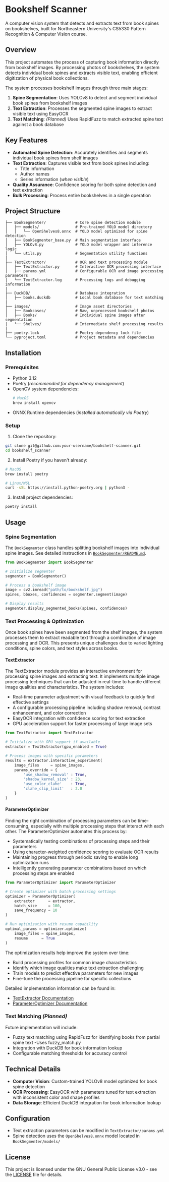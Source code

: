 # Bookshelf Scanner

A computer vision system that detects and extracts text from book spines on bookshelves, built for Northeastern University's CS5330 Pattern Recognition & Computer Vision course.

## Overview

This project automates the process of capturing book information directly from bookshelf images. By processing photos of bookshelves, the system detects individual book spines and extracts visible text, enabling efficient digitization of physical book collections.

The system processes bookshelf images through three main stages:

1. **Spine Segmentation**: Uses YOLOv8 to detect and segment individual book spines from bookshelf images
2. **Text Extraction**: Processes the segmented spine images to extract visible text using EasyOCR
3. **Text Matching**: *(Planned)* Uses RapidFuzz to match extracted spine text against a book database

## Key Features

- **Automated Spine Detection**: Accurately identifies and segments individual book spines from shelf images
- **Text Extraction**: Captures visible text from book spines including:
  - Title information
  - Author names
  - Series information (*when visible*)
- **Quality Assurance**: Confidence scoring for both spine detection and text extraction
- **Bulk Processing**: Process entire bookshelves in a single operation

## Project Structure

```
├── BookSegmenter/             # Core spine detection module
│   ├── models/                # Pre-trained YOLO model directory
│   │   └── OpenShelves8.onnx  # YOLO model optimized for spine detection
│   ├── BookSegmenter_base.py  # Main segmentation interface
│   ├── YOLOv8.py              # YOLO model wrapper and inference logic
│   └── utils.py               # Segmentation utility functions
|
├── TextExtractor/             # OCR and text processing module
│   ├── TextExtractor.py       # Interactive OCR processing interface
│   ├── params.yml             # Configurable OCR and image processing parameters
│   └── TextExtractor.log      # Processing logs and debugging information
|
├── DuckDB/                    # Database integration
│   ├── books.duckdb           # Local book database for text matching
|
├── images/                    # Image asset directories
│   ├── Bookcases/             # Raw, unprocessed bookshelf photos
│   ├── Books/                 # Individual spine images after segmentation
│   └── Shelves/               # Intermediate shelf processing results
|
├── poetry.lock                # Poetry dependency lock file
└── pyproject.toml             # Project metadata and dependencies
```

## Installation

### Prerequisites

- Python 3.12
- Poetry (*recommended for dependency management*)
- OpenCV system dependencies:
  ```bash
  # MacOS
  brew install opencv
  ```
- ONNX Runtime dependencies (*installed automatically via Poetry*)

### Setup

1. Clone the repository:
```bash
git clone git@github.com:your-username/bookshelf-scanner.git
cd bookshelf_scanner
```

2. Install Poetry if you haven't already:
```bash
# MacOS
brew install poetry

# Linux/WSL
curl -sSL https://install.python-poetry.org | python3 -
```

3. Install project dependencies:
```bash
poetry install
```

## Usage

### Spine Segmentation

The `BookSegmenter` class handles splitting bookshelf images into individual spine images. See detailed instructions in [`BookSegmenter/README.md`](./BookSegmenter/README.md).

```python
from BookSegmenter import BookSegmenter

# Initialize segmenter
segmenter = BookSegmenter()

# Process a bookshelf image
image = cv2.imread("path/to/bookshelf.jpg")
spines, bboxes, confidences = segmenter.segment(image)

# Display results
segmenter.display_segmented_books(spines, confidences)
```

### Text Processing & Optimization

Once book spines have been segmented from the shelf images, the system processes them to extract readable text through a combination of image processing and OCR. This presents unique challenges due to varied lighting conditions, spine colors, and text styles across books.

#### TextExtractor
The TextExtractor module provides an interactive environment for processing spine images and extracting text. It implements multiple image processing techniques that can be adjusted in real-time to handle different image qualities and characteristics. The system includes:

- Real-time parameter adjustment with visual feedback to quickly find effective settings
- A configurable processing pipeline including shadow removal, contrast enhancement, and color correction
- EasyOCR integration with confidence scoring for text extraction
- GPU acceleration support for faster processing of large image sets

```python
from TextExtractor import TextExtractor

# Initialize with GPU support if available
extractor = TextExtractor(gpu_enabled = True)

# Process images with specific parameters
results = extractor.interactive_experiment(
    image_files     = spine_images,
    params_override = {
        'use_shadow_removal' : True,
        'shadow_kernel_size' : 23,
        'use_color_clahe'    : True,
        'clahe_clip_limit'   : 2.0
    }
)
```

#### ParameterOptimizer
Finding the right combination of processing parameters can be time-consuming, especially with multiple processing steps that interact with each other. The ParameterOptimizer automates this process by:

- Systematically testing combinations of processing steps and their parameters
- Using character-weighted confidence scoring to evaluate OCR results
- Maintaining progress through periodic saving to enable long optimization runs
- Intelligently generating parameter combinations based on which processing steps are enabled

```python
from ParameterOptimizer import ParameterOptimizer

# Create optimizer with batch processing settings
optimizer = ParameterOptimizer(
    extractor      = extractor,
    batch_size     = 100,
    save_frequency = 10
)

# Run optimization with resume capability
optimal_params = optimizer.optimize(
    image_files = spine_images,
    resume      = True
)
```

The optimization results help improve the system over time:
- Build processing profiles for common image characteristics
- Identify which image qualities make text extraction challenging
- Train models to predict effective parameters for new images
- Fine-tune the processing pipeline for specific collections

Detailed implementation information can be found in:
- [TextExtractor Documentation](./TextExtractor/README.md)
- [ParameterOptimizer Documentation](./TextExtractor/ParameterOptimizer/README.md)

### Text Matching *(Planned)*

Future implementation will include:
- Fuzzy text matching using RapidFuzz for identifying books from partial spine text
    -Uses fuzzy_match.py
- Integration with DuckDB for book information lookup
- Configurable matching thresholds for accuracy control

## Technical Details

- **Computer Vision**: Custom-trained YOLOv8 model optimized for book spine detection
- **OCR Processing**: EasyOCR with parameters tuned for text extraction with inconsistent color and shape profiles
- **Data Storage**: Efficient DuckDB integration for book information lookup

## Configuration

- Text extraction parameters can be modified in `TextExtractor/params.yml`
- Spine detection uses the `OpenShelves8.onnx` model located in `BookSegmenter/models/`

## License

This project is licensed under the GNU General Public License v3.0 - see the [LICENSE](LICENSE) file for details.